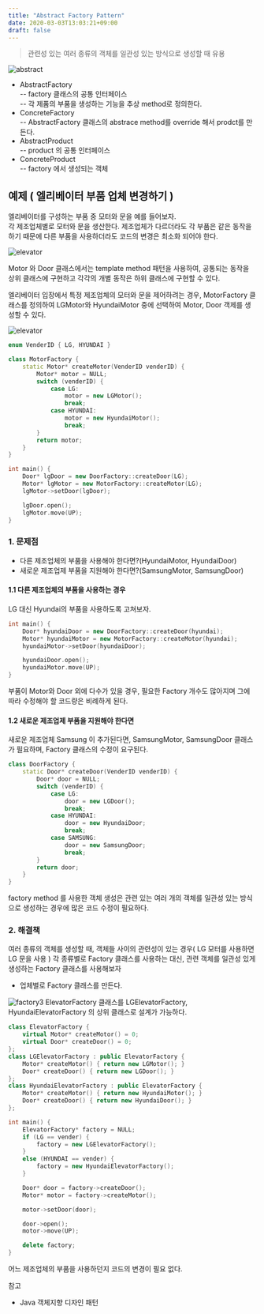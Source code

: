```yaml
---
title: "Abstract Factory Pattern"
date: 2020-03-03T13:03:21+09:00
draft: false
---
```

> 관련성 있는 여러 종류의 객체를 일관성 있는 방식으로 생성할 때 유용  


![abstract](/img/abstract_factory.svg)

* AbstractFactory  
-- factory 클래스의 공통 인터페이스  
-- 각 제품의 부품을 생성하는 기능을 추상 method로 정의한다.
* ConcreteFactory  
-- AbstractFactory 클래스의 abstrace method를 override 해서 prodct를 만든다.
* AbstractProduct  
-- product 의 공통 인터페이스
* ConcreteProduct  
-- factory 에서 생성되는 객체

## 예제 ( 엘리베이터 부품 업체 변경하기 )
엘리베이터를 구성하는 부품 중 모터와 문을 예를 들어보자.  
각 제조업체별로 모터와 문을 생산한다. 제조업체가 다르더라도 각 부품은 같은 동작을 하기 때문에 다른 부품을 사용하더라도 코드의 변경은 최소화 되어야 한다.

![elevator](/img/abstract_elevator.svg)

Motor 와 Door 클래스에서는 template method 패턴을 사용하여, 공통되는 동작을 상위 클래스에 구현하고 각각의 개별 동작은 하위 클래스에 구현할 수 있다.


엘리베이터 입장에서 특정 제조업체의 모터와 문을 제어하려는 경우, MotorFactory 클래스를 정의하여 LGMotor와 HyundaiMotor 중에 선택하여 Motor, Door 객제를 생성할 수 있다.

![elevator](/img/abstract_factory2.svg)

```c++
enum VenderID { LG, HYUNDAI }

class MotorFactory {
    static Motor* createMotor(VenderID venderID) {
        Motor* motor = NULL;
        switch (venderID) {
            case LG:
                motor = new LGMotor();
                break;
            case HYUNDAI:
                motor = new HyundaiMotor();
                break;
        }
        return motor;
    }
}

int main() {
    Door* lgDoor = new DoorFactory::createDoor(LG);
    Motor* lgMotor = new MotorFactory::createMotor(LG);
    lgMotor->setDoor(lgDoor);

    lgDoor.open();
    lgMotor.move(UP);
}
```

### 1. 문제점
* 다른 제조업체의 부품을 사용해야 한다면?(HyundaiMotor, HyundaiDoor)
* 새로운 제조업제 부품을 지원해야 한다면?(SamsungMotor, SamsungDoor)

#### 1.1 다른 제조업체의 부품을 사용하는 경우
LG 대신 Hyundai의 부품을 사용하도록 고쳐보자.

```c++
int main() {
    Door* hyundaiDoor = new DoorFactory::createDoor(hyundai);
    Motor* hyundaiMotor = new MotorFactory::createMotor(hyundai);
    hyundaiMotor->setDoor(hyundaiDoor);

    hyundaiDoor.open();
    hyundaiMotor.move(UP);
}
```
부품이 Motor와 Door 외에 다수가 있을 경우, 필요한 Factory 개수도 많아지며 그에 따라 수정해야 할 코드량은 비례하게 된다.

#### 1.2 새로운 제조업제 부품을 지원해야 한다면
새로운 제조업체 Samsung 이 추가된다면, SamsungMotor, SamsungDoor 클래스가 필요하며, Factory 클래스의 수정이 요구된다.
```c++
class DoorFactory {
    static Door* createDoor(VenderID venderID) {
        Door* door = NULL;
        switch (venderID) {
            case LG:
                door = new LGDoor();
                break;
            case HYUNDAI:
                door = new HyundaiDoor;
                break;
            case SAMSUNG:
                door = new SamsungDoor;
                break;
        }
        return door;
    }
}
```

factory method 를 사용한 객체 생성은 관련 있는 여러 개의 객체를 일관성 있는 방식으로 생성하는 경우에 많은 코드 수정이 필요하다.

### 2. 해결책
여러 종류의 객체를 생성할 때, 객체들 사이의 관련성이 있는 경우( LG 모터를 사용하면 LG 문을 사용 ) 각 종류별로 Factory 클래스를 사용하는 대신, 관련 객체를 일관성 있게 생성하는 Factory 클래스를 사용해보자
* 업체별로 Factory 클래스를 만든다.  

![factory3](/img/abstract_factory3.svg)
ElevatorFactory 클래스를 LGElevatorFactory, HyundaiElevatorFactory 의 상위 클래스로 설계가 가능하다.

```c++
class ElevatorFactory {
    virtual Motor* createMotor() = 0;
    virtual Door* createDoor() = 0;
};
class LGElevatorFactory : public ElevatorFactory {
    Motor* createMotor() { return new LGMotor(); }
    Door* createDoor() { return new LGDoor(); }
};
class HyundaiElevatorFactory : public ElevatorFactory {
    Motor* createMotor() { return new HyundaiMotor(); }
    Door* createDoor() { return new HyundaiDoor(); }
};

int main() {
    ElevatorFactory* factory = NULL;
    if (LG == vender) {
        factory = new LGElevatorFactory();
    }
    else (HYUNDAI == vender) {
        factory = new HyundaiElevatorFactory();
    }

    Door* door = factory->createDoor();
    Motor* motor = factory->createMotor();

    motor->setDoor(door);

    door->open();
    motor->move(UP);

    delete factory;
}
```
어느 제조업체의 부품을 사용하던지 코드의 변경이 필요 없다.




참고
* Java 객체지향 디자인 패턴

